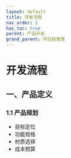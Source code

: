 ```yaml
---
layout: default
title: 开发流程
nav_order: 2
has_toc: true
parent: 产品开发
grand_parent: 供应链管理
---
```


# 开发流程

## 一、产品定义
### 1.1 产品规划
- 目标定位
- 功能规格
- 材质选择
- 成本预算 
